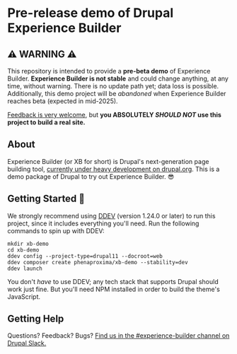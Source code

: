 # Pre-release demo of Drupal Experience Builder

## ⚠️ WARNING ⚠️
This repository is intended to provide a **pre-beta demo** of Experience Builder. **Experience Builder is not stable** and could change anything, at any time, without warning. There is no update path yet; data loss is possible. Additionally, this demo project will be _abandoned_ when Experience Builder reaches beta (expected in mid-2025).

[Feedback is very welcome](https://www.drupal.org/node/add/project-issue/experience_builder), but **you ABSOLUTELY _SHOULD NOT_ use this project to build a real site.**

## About
Experience Builder (or XB for short) is Drupal's next-generation page building tool, [currently under heavy development on drupal.org](https://www.drupal.org/project/experience_builder). This is a demo package of Drupal to try out Experience Builder. 😎

## Getting Started 🚀
We strongly recommend using [DDEV](https://ddev.com/get-started/) (version 1.24.0 or later) to run this project, since it includes everything you'll need. Run the following commands to spin up with DDEV:
```shell
mkdir xb-demo
cd xb-demo
ddev config --project-type=drupal11 --docroot=web
ddev composer create phenaproxima/xb-demo --stability=dev
ddev launch
```
You don't _have_ to use DDEV; any tech stack that supports Drupal should work just fine. But you'll need NPM installed in order to build the theme's JavaScript.

## Getting Help
Questions? Feedback? Bugs? [Find us in the #experience-builder channel on Drupal Slack.](https://drupal.slack.com/archives/C072JMEPUS1)
